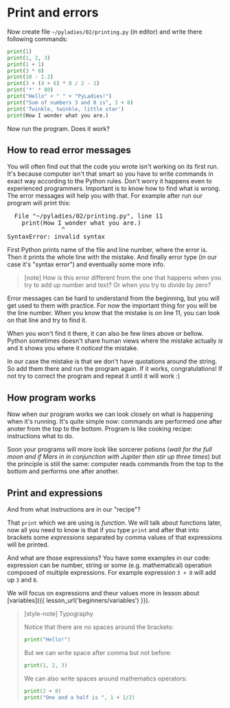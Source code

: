 # Print and errors


Now create file <code>~/pyladies/02/printing.py</code> (in editor)
and write there following commands:


```python
print(1)
print(1, 2, 3)
print(1 + 1)
print(3 * 8)
print(10 - 2.2)
print(3 + (4 + 6) * 8 / 2 - 1)
print('*' * 80)
print("Hello" + " " + "PyLadies!")
print("Sum of numbers 3 and 8 is", 3 + 8)
print('Twinkle, twinkle, little star')
print(How I wonder what you are.)
```

Now run the program. Does it work?

## How to read error messages

You will often find out that the code you wrote isn't working on its first run.
It's because computer isn't that smart so you have to write commands in exact way
according to the Python rules. Don't worry it happens even to experienced programmers.
Important is to know how to find what is wrong. The error messages will help you with
that. For example after run our program will print this:


<pre>
  File "<span class="plhome">~/pyladies</span>/02/printing.py", line <span class="err-lineno">11</span>
    print(How I wonder what you are.)
               ^
<span class="err-exctype">SyntaxError</span>: invalid syntax
</pre>

First Python prints name of the file and <span class="err-lineno">line number</span>,
where the error is.
Then it prints the whole line with the mistake.
And finally <span class="err-exctype">error type</span>
(in our case it's "syntax error") and eventually some more info.

> [note] How is this error different from the one that happens when you
> try to add up number and text? Or when you try to divide by zero?

Error messages can be hard to understand from the beginning, but 
you will get used to them with practice.
For now the important thing for you will be the line number.
When you know that the mistake is on line <span class="err-lineno">11</span>,
you can look on that line and try to find it.

When you won't find it there, it can also be few lines above or bellow.
Python sometimes doesn't share human views where the mistake actually *is*
and it shows you where it *noticed* the mistake.

In our case the mistake is that we don't have quotations around
the string. So add them there and run the program again.
If it works, congratulations!
If not try to correct the program and repeat it until it will work :)

## How program works

Now when our program works we can look closely on what is happening
when it's running.
It's quite simple now: commands are performed one after anoter
from the top to the bottom.
Program is like cooking recipe: instructions what to do.

Soon your programs will more look like sorcerer potions 
(*wait for the full moon and if Mars in in conjunction with
Jupiter then stir up three times*) but the principle is still
the same: computer reads commands from the top to the bottom
and performs one after another.

## Print and expressions

And from what instructions are in our "recipe"?

That `print` which we are using is *function*. We will talk
about functions later, now all you need to know is that
if you type `print` and after that into brackets some
*expressions* separated by comma values of that
expressions will be printed.

And what are those expressions?
You have some examples in our code:
expression can be number, string or some (e.g. mathematical)
operation composed of multiple expressions.
For example expression `3 + 8` will add up `3` and `8`.

We will focus on expressions and theur values more in 
lesson about [variables]({{ lesson_url('beginners/variables') }}).

> [style-note] Typography
>
> Notice that there are no spaces around
> the brackets:
> ```python
> print("Hello!")
> ```
>
> But we can write space after comma but not before:
> ```python
> print(1, 2, 3)
> ```
>
> We can also write spaces around mathematics operators:
> ```python
> print(2 + 8)
> print("One and a half is ", 1 + 1/2)
> ```